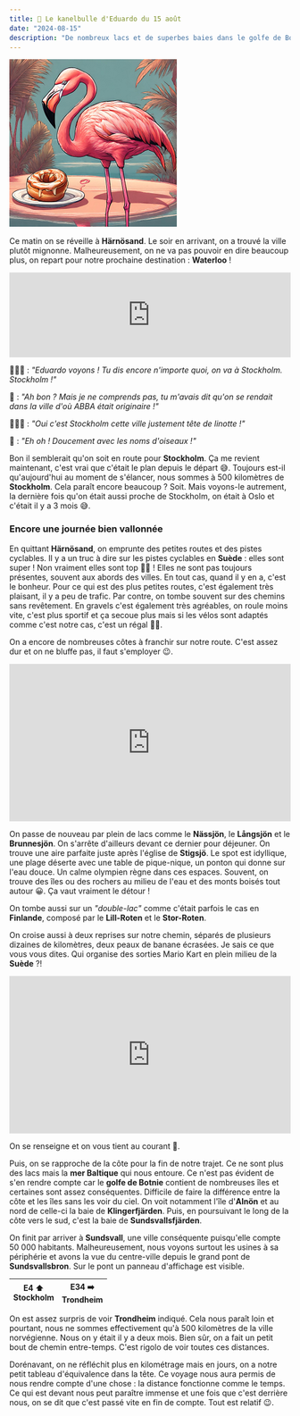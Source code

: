 ```yaml
---
title: 🥮 Le kanelbulle d'Eduardo du 15 août
date: "2024-08-15"
description: "De nombreux lacs et de superbes baies dans le golfe de Botnie !"
---
```


![Kanelbullar d'Eduardo](../kanelbullar_eduardo.png)

Ce matin on se réveille à **Härnösand**. Le soir en arrivant, on a trouvé la ville plutôt mignonne. Malheureusement, on ne va pas pouvoir en dire beaucoup plus, on repart pour notre prochaine destination : **Waterloo** !

<div style="left: 0; width: 100%; height: 152px; position: relative;"><iframe src="https://open.spotify.com/embed/track/3Dy4REq8O09IlgiwuHQ3sk?utm_source=oembed" style="top: 0; left: 0; width: 100%; height: 100%; position: absolute; border: 0;" allowfullscreen allow="clipboard-write; encrypted-media; fullscreen; picture-in-picture;"></iframe></div>

🤷🏼‍♀️ : *"Eduardo voyons ! Tu dis encore n'importe quoi, on va à Stockholm. Stockholm !"*

🦩 : *"Ah bon ? Mais je ne comprends pas, tu m'avais dit qu'on se rendait dans la ville d'où ABBA était originaire !"*

🤦🏼‍♀️ : *"Oui c'est Stockholm cette ville justement tête de linotte !"*

🦩 : *"Eh oh ! Doucement avec les noms d'oiseaux !"* 

Bon il semblerait qu'on soit en route pour **Stockholm**. Ça me revient maintenant, c'est vrai que c'était le plan depuis le départ 😅. Toujours est-il qu'aujourd'hui au moment de s'élancer, nous sommes à 500 kilomètres de **Stockholm**. Cela paraît encore beaucoup ? Soit. Mais voyons-le autrement, la dernière fois qu'on était aussi proche de Stockholm, on était à Oslo et c'était il y a 3 mois 😅.

### Encore une journée bien vallonnée 

En quittant **Härnösand**, on emprunte des petites routes et des pistes cyclables. Il y a un truc à dire sur les pistes cyclables en **Suède** : elles sont super ! Non vraiment elles sont top 👌🏼 ! Elles ne sont pas toujours présentes, souvent aux abords des villes. En tout cas, quand il y en a, c'est le bonheur. Pour ce qui est des plus petites routes, c'est également très plaisant, il y a peu de trafic. Par contre, on tombe souvent sur des chemins sans revêtement. En gravels c'est également très agréables, on roule moins vite, c'est plus sportif et ça secoue plus mais si les vélos sont adaptés comme c'est notre cas, c'est un régal 👍🏼.

On a encore de nombreuses côtes à franchir sur notre route. C'est assez dur et on ne bluffe pas, il faut s'employer 😉.

<div style="width: 100%; height: 0; position: relative; padding-bottom: 56%;"><iframe src="https://giphy.com/embed/5IqvYofyUnAGYUvkME" style="top: 0; left: 0; width: 100%; height: 100%; position: absolute; border: 0;" allowfullscreen scrolling="no" allow="encrypted-media;" class="giphy-embed"></iframe></div>

On passe de nouveau par plein de lacs comme le **Nässjön**, le **Långsjön** et le **Brunnesjön**. On s'arrête d'ailleurs devant ce dernier pour déjeuner. On trouve une aire parfaite juste après l'église de **Stigsjö**. Le spot est idyllique, une plage déserte avec une table de pique-nique, un ponton qui donne sur l'eau douce. Un calme olympien règne dans ces espaces. Souvent, on trouve des îles ou des rochers au milieu de l'eau et des monts boisés tout autour 😀. Ça vaut vraiment le détour !

On tombe aussi sur un *"double-lac"* comme c'était parfois le cas en **Finlande**, composé par le
**Lill-Roten** et le **Stor-Roten**. 

On croise aussi à deux reprises sur notre chemin, séparés de plusieurs dizaines de kilomètres, deux peaux de banane écrasées. Je sais ce que vous vous dites. Qui organise des sorties Mario Kart en plein milieu de la **Suède** ?!

<div style="width: 100%; height: 0; position: relative; padding-bottom: 56%;"><iframe src="https://giphy.com/embed/HYT1M1YCPI9KE" style="top: 0; left: 0; width: 100%; height: 100%; position: absolute; border: 0;" allowfullscreen scrolling="no" allow="encrypted-media;" class="giphy-embed"></iframe></div>

On se renseigne et on vous tient au courant 🧐.

Puis, on se rapproche de la côte pour la fin de notre trajet. Ce ne sont plus des lacs mais la **mer Baltique** qui nous entoure. Ce n'est pas évident de s'en rendre compte car le **golfe de Botnie** contient de nombreuses îles et certaines sont assez conséquentes. Difficile de faire la différence entre la côte et les îles sans les voir du ciel. On voit notamment l'île d'**Alnön** et au nord de celle-ci la baie de **Klingerfjärden**. Puis, en poursuivant le long de la côte vers le sud, c'est la baie de  **Sundsvallsfjärden**.

On finit par arriver à **Sundsvall**, une ville conséquente puisqu'elle compte 50 000 habitants. Malheureusement, nous voyons surtout les usines à sa périphérie et avons la vue du centre-ville depuis le grand pont de **Sundsvallsbron**. Sur le pont un panneau d'affichage est visible.

| E4 ⬆️<br>Stockholm | E34 ➡️<br>Trondheim |
|:----:|:---:|

On est assez surpris de voir **Trondheim** indiqué. Cela nous paraît loin et pourtant, nous ne sommes effectivement qu'à 500 kilomètres de la ville norvégienne. Nous on y était il y a deux mois. Bien sûr, on a fait un petit bout de chemin entre-temps. C'est rigolo de voir toutes ces distances.

Dorénavant, on ne réfléchit plus en kilométrage mais en jours, on a notre petit tableau d'équivalence dans la tête. Ce voyage nous aura permis de nous rendre compte d'une chose : la distance fonctionne comme le temps. Ce qui est devant nous peut paraître immense et une fois que c'est derrière nous, on se dit que c'est passé vite en fin de compte. Tout est relatif 😉.  
